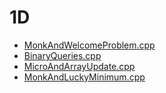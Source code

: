 # 1D

  - [MonkAndWelcomeProblem.cpp](https://www.hackerearth.com/practice/data-structures/arrays/1-d/practice-problems/algorithm/monk-and-welcome-problem/)
  - [BinaryQueries.cpp](https://www.hackerearth.com/practice/data-structures/arrays/1-d/practice-problems/algorithm/range-query-2/)
  - [MicroAndArrayUpdate.cpp](https://www.hackerearth.com/practice/data-structures/arrays/1-d/practice-problems/algorithm/micro-and-array-update/)
  - [MonkAndLuckyMinimum.cpp](https://www.hackerearth.com/practice/data-structures/arrays/1-d/practice-problems/algorithm/monk-and-lucky-minimum-3/)